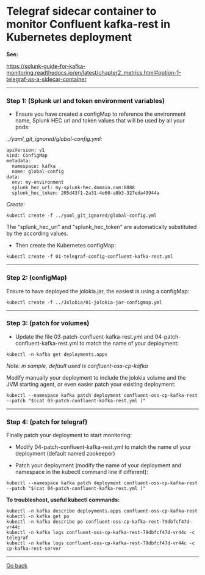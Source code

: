 # Telegraf sidecar container to monitor Confluent kafka-rest in Kubernetes deployment

**See:**

https://splunk-guide-for-kafka-monitoring.readthedocs.io/en/latest/chapter2_metrics.html#option-1-telegraf-as-a-sidecar-container

--------------------------------------------------------------------------------

### Step 1: (Splunk url and token environment variables)

- Ensure you have created a configMap to reference the environment name, Splunk HEC url and token values that will be used by all your pods:

*../yaml_git_ignored/global-config.yml:*

```
apiVersion: v1
kind: ConfigMap
metadata:
  namespace: kafka
  name: global-config
data:
  env: my-environment
  splunk_hec_url: my-splunk-hec.domain.com:8088
  splunk_hec_token: 205d43f1-2a31-4e60-a8b3-327eda49944a
```

*Create:*

```
kubectl create -f ../yaml_git_ignored/global-config.yml
```

The "splunk_hec_url" and "splunk_hec_token" are automatically substituted by the according values.

- Then create the Kubernetes configMap:

```
kubectl create -f 01-telegraf-config-confluent-kafka-rest.yml
```

--------------------------------------------------------------------------------

### Step 2: (configMap)

Ensure to have deployed the jolokia.jar, the easiest is using a configMap:

```
kubectl create -f ../Jolokia/01-jolokia-jar-configmap.yml
```

--------------------------------------------------------------------------------

### Step 3: (patch for volumes)

- Update the file 03-patch-confluent-kafka-rest.yml and 04-patch-confluent-kafka-rest.yml to match the name of your deployment:

```
kubectl -n kafka get deployments.apps
```

*Note: in sample, default used is confluent-oss-cp-kafka*

Modify manually your deployment to include the jolokia volume and the JVM starting agent, or even easier patch your existing deployment:

```
kubectl --namespace kafka patch deployment confluent-oss-cp-kafka-rest --patch "$(cat 03-patch-confluent-kafka-rest.yml )"
```

--------------------------------------------------------------------------------

### Step 4: (patch for telegraf)

Finally patch your deployment to start monitoring:

- Modify 04-patch-confluent-kafka-rest.yml to match the name of your deployment (default named zookeeper)

- Patch your deployment (modify the name of your deployment and namespace in the kubectl command line if different):

```
kubectl --namespace kafka patch deployment confluent-oss-cp-kafka-rest --patch "$(cat 04-patch-confluent-kafka-rest.yml )"
```

**To troubleshoot, useful kubectl commands:**

```
kubectl -n kafka describe deployments.apps confluent-oss-cp-kafka-rest
kubectl -n kafka get po
kubectl -n kafka describe po confluent-oss-cp-kafka-rest-79dbfcf47d-vr44c
kubectl -n kafka logs confluent-oss-cp-kafka-rest-79dbfcf47d-vr44c -c telegraf
kubectl -n kafka logs confluent-oss-cp-kafka-rest-79dbfcf47d-vr44c -c cp-kafka-rest-server
```

--------------
[Go back](../)
